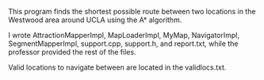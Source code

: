 This program finds the shortest possible route between two locations in the Westwood area around UCLA using the A* algorithm.

I wrote AttractionMapperImpl, MapLoaderImpl, MyMap, NavigatorImpl, SegmentMapperImpl, support.cpp, support.h, and report.txt, while the professor provided the rest of the files.

Valid locations to navigate between are located in the validlocs.txt.
